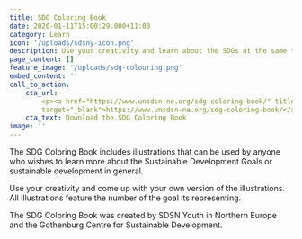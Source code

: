 ```yaml
---
title: SDG Coloring Book
date: 2020-01-11T15:00:29.000+11:00
category: Learn
icon: '/uploads/sdsny-icon.png'
description: Use your creativity and learn about the SDGs at the same time.
page_content: []
feature_image: '/uploads/sdg-colouring.png'
embed_content: ''
call_to_action:
    cta_url:
        <p><a href="https://www.unsdsn-ne.org/sdg-coloring-book/" title="https://www.unsdsn-ne.org/sdg-coloring-book/"
        target="_blank">https://www.unsdsn-ne.org/sdg-coloring-book/</a></p>
    cta_text: Download the SDG Coloring Book
image: ''
---
```


The SDG Coloring Book includes illustrations that can be used by anyone who wishes to learn more about the Sustainable Development Goals or sustainable development in general.

Use your creativity and come up with your own version of the illustrations. All illustrations feature the number of the goal its representing.

The SDG Coloring Book was created by SDSN Youth in Northern Europe and the Gothenburg Centre for Sustainable Development.
